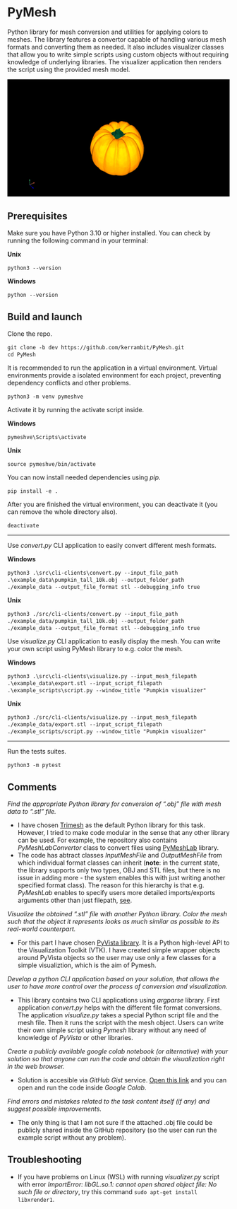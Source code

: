 # PyMesh
Python library for mesh conversion and utilities for applying colors to meshes.
The library features a convertor capable of handling various mesh formats and converting them as needed.
It also includes visualizer classes that allow you to write simple scripts using custom objects without requiring knowledge of underlying libraries.
The visualizer application then renders the script using the provided mesh model.

[![PyMesh.Visualizer video](docs/pumpkin-example-photo.png)](docs/pumpkin-example-video.mp4)

## Prerequisites
Make sure you have Python 3.10 or higher installed. You can check by running the following command in your terminal:

**Unix**
```
python3 --version
```

**Windows**
```
python --version
```

## Build and launch

Clone the repo.
```
git clone -b dev https://github.com/kerrambit/PyMesh.git
cd PyMesh
```

It is recommended to run the application in a virtual environment. Virtual environments provide a isolated environment for each project, preventing dependency conflicts and other problems.
```
python3 -m venv pymeshve
```

Activate it by running the activate script inside.

**Windows**
```
pymeshve\Scripts\activate
```
**Unix**
```
source pymeshve/bin/activate
```

You can now install needed dependencies using *pip*.
```
pip install -e .
```

After you are finished the virtual environment, you can deactivate it (you can remove the whole directory also).
```
deactivate
```

---

Use *convert.py* CLI application to easily convert different mesh formats.

**Windows**
```
python3 .\src\cli-clients\convert.py --input_file_path .\example_data\pumpkin_tall_10k.obj --output_folder_path ./example_data --output_file_format stl --debugging_info true
```
**Unix**
```
python3 ./src/cli-clients/convert.py --input_file_path ./example_data/pumpkin_tall_10k.obj --output_folder_path ./example_data --output_file_format stl --debugging_info true
```

Use *visualize.py* CLI application to easily display the mesh. You can write your own script using PyMesh library to e.g. color the mesh.

**Windows**
```
python3 .\src\cli-clients\visualize.py --input_mesh_filepath .\example_data\export.stl --input_script_filepath .\example_scripts\script.py --window_title "Pumpkin visualizer"
```
**Unix**
```
python3 ./src/cli-clients/visualize.py --input_mesh_filepath ./example_data/export.stl --input_script_filepath ./example_scripts/script.py --window_title "Pumpkin visualizer"
```
---
Run the tests suites.
```
python3 -m pytest
```

## Comments

*Find the appropriate Python library for conversion of “.obj” file with mesh data to “.stl” file.*
- I have chosen [Trimesh](https://trimesh.org/) as the default Python library for this task. However, I tried to make code modular in the sense that any other library can be used. For example, the repository also contains *PyMeshLabConvertor* class to convert files using [PyMeshLab](https://pymeshlab.readthedocs.io/en/latest/) library.
- The code has abtract classes *InputMeshFile* and *OutputMeshFile* from which individual format classes can inherit (**note**: in the current state, the library supports only two types, OBJ and STL files, but there is no issue in adding more - the system enables this with just writing another specified format class). The reason for this hierarchy is that e.g. *PyMeshLab* enables to specify users more detailed imports/exports arguments other than just filepath, [see](https://pymeshlab.readthedocs.io/en/latest/io_format_list.html).

*Visualize the obtained “.stl” file with another Python library. Color the mesh such that the object it represents looks as much similar as possible to its real-world counterpart.*
- For this part I have chosen [PyVista library](https://docs.pyvista.org/). It is a Python high-level API to the Visualization Toolkit (VTK). I have created simple wrapper objects around PyVista objects so the user may use only a few classes for a simple visualiztion, which is the aim of Pymesh.

*Develop a python CLI application based on your solution, that allows the user to have more control over the process of conversion and visualization.*
- This library contains two CLI applications using *argparse* library. First application *convert.py* helps with the different file format conversions. The application *visualize.py* takes a special Python script file and the mesh file. Then it runs the script with the mesh object. Users can write their own simple script using *Pymesh* library without any need of knowledge of *PyVista* or other libraries.


*Create a publicly available google colab notebook (or alternative) with your solution so that anyone can run the code and obtain the visualization right in the web browser.*
- Solution is accesible via *GitHub Gist* service. [Open this link](https://gist.github.com/kerrambit/3b44d7edcf6197d38d608bb58708b225) and you can open and run the code inside *Google Colab*.

*Find errors and mistakes related to the task content itself (if any) and suggest possible improvements.*
- The only thing is that I am not sure if the attached .obj file could be publicly shared inside the GitHub repository (so the user can run the example script without any problem).

## Troubleshooting
- If you have problems on Linux (WSL) with running *visualizer.py* script with error *ImportError: libGL.so.1: cannot open shared object file: No such file or directory*, try this command
```sudo apt-get install libxrender1```.